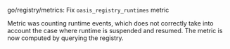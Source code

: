 go/registry/metrics: Fix `oasis_registry_runtimes` metric

Metric was counting runtime events, which does not correctly take into account
the case where runtime is suspended and resumed.
The metric is now computed by querying the registry.
